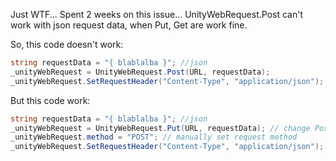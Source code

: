 Just WTF... Spent 2 weeks on this issue...
UnityWebRequest.Post can't work with json request data, when Put, Get are work fine. 


So, this code doesn't work:
```c#
string requestData = "{ blablalba }"; //json
_unityWebRequest = UnityWebRequest.Post(URL, requestData);
_unityWebRequest.SetRequestHeader("Content-Type", "application/json"); // this line also very important, that was my issue for another 2 weeks :)
```
But this code work:
```c#
string requestData = "{ blablalba }"; //json
_unityWebRequest = UnityWebRequest.Put(URL, requestData); // change Post to Put
_unityWebRequest.method = "POST"; // manually set request method
_unityWebRequest.SetRequestHeader("Content-Type", "application/json");
```
